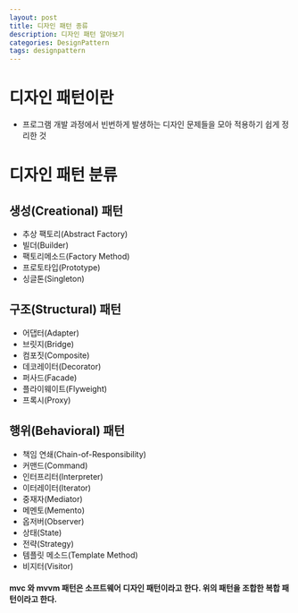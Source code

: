 ```yaml
---
layout: post
title: 디자인 패턴 종류
description: 디자인 패턴 알아보기
categories: DesignPattern
tags: designpattern
---
```

# 디자인 패턴이란
- 프로그램 개발 과정에서 빈번하게 발생하는 디자인 문제들을 모아 적용하기 쉽게 정리한 것

# 디자인 패턴 분류
## 생성(Creational) 패턴
  - 추상 팩토리(Abstract Factory)
  - 빌더(Builder)
  - 팩토리메소드(Factory Method)
  - 프로토타입(Prototype)
  - 싱글톤(Singleton)

## 구조(Structural) 패턴
  - 어댑터(Adapter)
  - 브릿지(Bridge)
  - 컴포짓(Composite)
  - 데코레이터(Decorator)
  - 퍼사드(Facade)
  - 플라이웨이트(Flyweight)
  - 프록시(Proxy)

## 행위(Behavioral) 패턴
  - 책임 연쇄(Chain-of-Responsibility)
  - 커맨드(Command)
  - 인터프리터(Interpreter)
  - 이터레이터(Iterator)
  - 중재자(Mediator)
  - 메멘토(Memento)
  - 옵저버(Observer)
  - 상태(State)
  - 전략(Strategy)
  - 템플릿 메소드(Template Method)
  - 비지터(Visitor)
  
#### mvc 와 mvvm 패턴은 소프트웨어 디자인 패턴이라고 한다. 위의 패턴을 조합한 복합 패턴이라고 한다.
